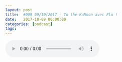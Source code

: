 ```yaml
---
layout: post
title:  #009 09/10/2017 - To the KuMoon avec Flo !
date:   2017-10-09 00:00:00
categories: [podcast]
tags:
---
```

<audio src='http://feeds.soundcloud.com/stream/346000317-la-bulle-crypto-009-09102017-to-the-kumoon-avec-flo.mp3' auto-play='false' controls='true' />

#009 09/10/2017 - To the KuMoon avec Flo !

Des questions à propos de l’épisode ? On a dit une bêtise ? Envie de partager et d’échanger ?
Rejoins nous sur notre communauté Telegram (https://t.me/joinchat/BPCby0LDFPYTUhYNDlILVg) ou par Twitter @labullecrypto.

BTC Gold
http://www.btcgold.biz/

Un petit mot sur l’ICO de RPX ?
https://coin.red-pulse.com/ 

Ripple is back !
https://www.coindesk.com/is-ripples-price-ready-to-rip-higher/ 

Feedback sur la carte de paiement TenX
https://www.tenx.tech/ 

WTC muscle son jeu !
https://www.youtube.com/watch?v=Nny1wGaXFKI 

Binance rachète une partie du BNB
https://binance.zendesk.com/hc/en-us/articles/115000497111-Binance-Coin-BNB- 

La note de Flo : KuCoin, un nouvel exchange prometteur !
https://www.kucoin.com 

Envoie nous une note:
Rejoins le groupe Telegram (https://t.me/joinchat/BPCby0HPSj2QigmCndrHJg) et envoie une note audio de 30 secondes à 1 minute qui explique quelle est ta coin préférée, pourquoi et pourquoi les autres devraient investir dedans. Tu peux ensuite quitter le groupe ! On diffusera les messages à la fin de chaque épisode :)

Soutenez le podcast:
BTC: 1F8mSBpdVSYbW7S5w5zaFRtPkJGAjneFVN
LTC: LgKsmiwozmhH4XixzP9iUzHR3DBGtCuo7F
ETH (et autres tokens): 0xe390d66441D0144fd54bd82Bff96B94E7620196f 

Intro/outro music: Cash Rules by Ari de Niro is licensed under a Attribution-NonCommercial 3.0 International License.
